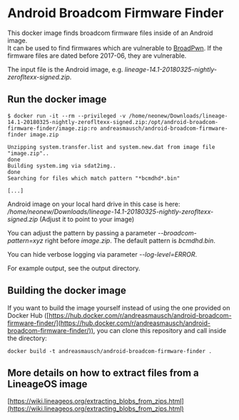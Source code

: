 # Android Broadcom Firmware Finder

This docker image finds broadcom firmware files inside of an Android image.  
It can be used to find firmwares which are vulnerable to [BroadPwn](https://blog.exodusintel.com/2017/07/26/broadpwn/). If the firmware files are dated before 2017-06, they are vulnerable.

The input file is the Android image, e.g. *lineage-14.1-20180325-nightly-zerofltexx-signed.zip*.

## Run the docker image

```
$ docker run -it --rm --privileged -v /home/neonew/Downloads/lineage-14.1-20180325-nightly-zerofltexx-signed.zip:/opt/android-broadcom-firmware-finder/image.zip:ro andreasmausch/android-broadcom-firmware-finder image.zip

Unzipping system.transfer.list and system.new.dat from image file "image.zip"..
done
Building system.img via sdat2img..
done
Searching for files which match pattern "*bcmdhd*.bin"

[...]
```

Android image on your local hard drive in this case is here: _/home/neonew/Downloads/lineage-14.1-20180325-nightly-zerofltexx-signed.zip_
(Adjust it to point to your image)

You can adjust the pattern by passing a parameter *--broadcom-pattern=xyz* right before *image.zip*.
The default pattern is _*bcmdhd*.bin_.

You can hide verbose logging via parameter *--log-level=ERROR*.

For example output, see the output directory.

## Building the docker image

If you want to build the image yourself instead of using the one provided on Docker Hub ([https://hub.docker.com/r/andreasmausch/android-broadcom-firmware-finder/](https://hub.docker.com/r/andreasmausch/android-broadcom-firmware-finder/)), you can clone this repository and call inside the directory:

```
docker build -t andreasmausch/android-broadcom-firmware-finder .
```

## More details on how to extract files from a LineageOS image

[https://wiki.lineageos.org/extracting_blobs_from_zips.html](https://wiki.lineageos.org/extracting_blobs_from_zips.html)
